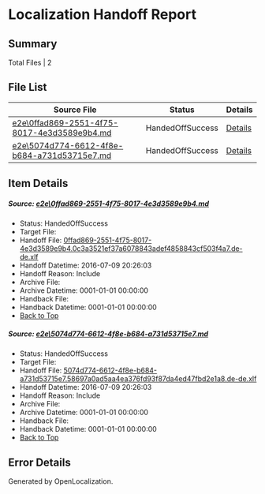 # <a name='report-top'></a> Localization Handoff Report

## Summary
 Total Files | 2

## File List
 Source File | Status | Details 
 ----------- | ------ | ------- 
 [e2e\0ffad869-2551-4f75-8017-4e3d3589e9b4.md](https://github.com/OpenLocalizationTestOrg/oltest/blob/9f0fc64d98f3be6e5931b5b86bf7ad69cbd05709/e2e/0ffad869-2551-4f75-8017-4e3d3589e9b4.md) | HandedOffSuccess | [Details](#36a6d82e4a722d500c0e2166c4688a77257ae8841)
 [e2e\5074d774-6612-4f8e-b684-a731d53715e7.md](https://github.com/OpenLocalizationTestOrg/oltest/blob/9f0fc64d98f3be6e5931b5b86bf7ad69cbd05709/e2e/5074d774-6612-4f8e-b684-a731d53715e7.md) | HandedOffSuccess | [Details](#b6d130641920c2a894ea67c161a92754804eb7602)

## Item Details
##### <a name='36a6d82e4a722d500c0e2166c4688a77257ae8841'></a> Source: [e2e\0ffad869-2551-4f75-8017-4e3d3589e9b4.md](https://github.com/OpenLocalizationTestOrg/oltest/blob/9f0fc64d98f3be6e5931b5b86bf7ad69cbd05709/e2e/0ffad869-2551-4f75-8017-4e3d3589e9b4.md)
* Status: HandedOffSuccess
* Target File: 
* Handoff File: [0ffad869-2551-4f75-8017-4e3d3589e9b4.0c3a3521ef37a6078843adef4858843cf503f4a7.de-de.xlf](https://github.com/OpenLocalizationTestOrg/olhandoff-e2e/blob/3c1468935d672b9662ccf40b5e4fdb86ca060521/ol-handoff/OpenLocalizationTestOrg/oltest-dede-fly/ci/ht/0ffad869-2551-4f75-8017-4e3d3589e9b4.0c3a3521ef37a6078843adef4858843cf503f4a7.de-de.xlf)
* Handoff Datetime: 2016-07-09 20:26:03
* Handoff Reason: Include
* Archive File: 
* Archive Datetime: 0001-01-01 00:00:00
* Handback File: 
* Handback Datetime: 0001-01-01 00:00:00
* [Back to Top](#report-top)

##### <a name='b6d130641920c2a894ea67c161a92754804eb7602'></a> Source: [e2e\5074d774-6612-4f8e-b684-a731d53715e7.md](https://github.com/OpenLocalizationTestOrg/oltest/blob/9f0fc64d98f3be6e5931b5b86bf7ad69cbd05709/e2e/5074d774-6612-4f8e-b684-a731d53715e7.md)
* Status: HandedOffSuccess
* Target File: 
* Handoff File: [5074d774-6612-4f8e-b684-a731d53715e7.58697a0ad5aa4ea376fd93f87da4ed47fbd2e1a8.de-de.xlf](https://github.com/OpenLocalizationTestOrg/olhandoff-e2e/blob/3c1468935d672b9662ccf40b5e4fdb86ca060521/ol-handoff/OpenLocalizationTestOrg/oltest-dede-fly/ci/ht/5074d774-6612-4f8e-b684-a731d53715e7.58697a0ad5aa4ea376fd93f87da4ed47fbd2e1a8.de-de.xlf)
* Handoff Datetime: 2016-07-09 20:26:03
* Handoff Reason: Include
* Archive File: 
* Archive Datetime: 0001-01-01 00:00:00
* Handback File: 
* Handback Datetime: 0001-01-01 00:00:00
* [Back to Top](#report-top)


## Error Details

Generated by OpenLocalization.
